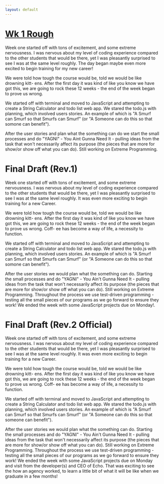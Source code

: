 ```yaml
---
layout: default
---
```


# [Wk 1 Rough]()

Week one started off with tons of excitement, and some extreme nervousness.
I was nervous about my level of coding experience compared to the other
students that would be there, yet I was pleasantly surprised to see I was at the
same level roughly. The day began maybe even more excited to begin training for
my new career!

We were told how tough the course would be, told we would be like drowning kitt-
ens. After the first day it was kind of like you know we have got this, we are
going to rock these 12 weeks - the end of the week began to prove us wrong.

We started off with terminal and moved to JavaScript and attempting to create a
String Calculator and todo list web app. We stared the todo.js with planning,
which involved users stories. An example of which is "A Smurf can Smurf so that
Smurfs can Smurf" (or "A Someone can do this so that somone can benefit").

After the user stories and plan what the something can do we start the small
processes and do "YAGNI" - You Aint Gunna Need It - pulling ideas from the task
that won't necessarily affect its purpose (the pieces that are more for show/or
show off what you can do). Still working on Extreme Programming.


# Final Draft (Rev.1)
Week one started off with tons of excitement, and some extreme nervousness.
I was nervous about my level of coding experience compared to the other
students that would be there, yet I was pleasantly surprised to see I was at the
same level roughly. It was even more exciting to begin training for a new Career.

We were told how tough the course would be, told we would be like drowning kitt-
ens. After the first day it was kind of like you know we have got this, we are
going to rock these 12 weeks - the end of the week began to prove us wrong. Coff-
ee has become a way of life, a necessity to function.

We started off with terminal and moved to JavaScript and attempting to create a
String Calculator and todo list web app. We stared the todo.js with planning,
which involved users stories. An example of which is "A Smurf can Smurf so that
Smurfs can Smurf" (or "A Someone can do this so that somone can benefit").

After the user stories we would plan what the something can do. Starting the small
processes and do "YAGNI" - You Ain't Gunna Need It - pulling ideas from the task
that won't necessarily affect its purpose (the pieces that are more for show/or
show off what you can do). Still working on Extreme Programming. Throughout the
process we use test-driven programming - testing all the small pieces of our
programs as we go forward to ensure they work! We ended the week with some
JavaScript projects due on Monday!.

# Final Draft (Rev.2 Official)
Week one started off with tons of excitement, and some extreme nervousness.
I was nervous about my level of coding experience compared to the other
students that would be there, yet I was pleasantly surprised to see I was at the
same level roughly. It was even more exciting to begin training for a new Career.

We were told how tough the course would be, told we would be like drowning kitt-
ens. After the first day it was kind of like you know we have got this, we are
going to rock these 12 weeks - the end of the week began to prove us wrong. Coff-
ee has become a way of life, a necessity to function.

We started off with terminal and moved to JavaScript and attempting to create a
String Calculator and todo list web app. We stared the todo.js with planning,
which involved users stories. An example of which is "A Smurf can Smurf so that
Smurfs can Smurf" (or "A Someone can do this so that someone can benefit").

After the user stories we would plan what the something can do. Starting the small
processes and do "YAGNI" - You Ain't Gunna Need It - pulling ideas from the task
that won't necessarily affect its purpose (the pieces that are more for show/or
show off what you can do). Still working on Extreme Programming. Throughout the
process we use test-driven programming - testing all the small pieces of our
programs as we go forward to ensure they work! We ended the week with some
JavaScript projects due on Monday and visit from the developer(s) and CEO
of Echo. That was exciting to see the how an agency worked, to learn a little
bit of what it will be like when we graduate in a few months!
